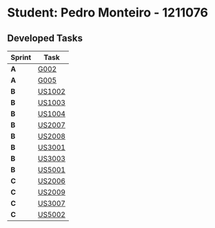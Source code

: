 # Student: Pedro Monteiro - 1211076

## Developed Tasks

| Sprint | Task                                                           |
|--------|----------------------------------------------------------------|
| **A**  | [G002](../../MainDocs/DomainModel.md)                          |
| **A**  | [G005](../../MainDocs/DatabaseConnection.md)                   |
| **B**  | [US1002](../../US1002_CreateCourse/readme.md)                  |
| **B**  | [US1003](../../US1003_OpenCloseEnrollments/readme.md)          |
| **B**  | [US1004](../../US1004_OpenCloseCourses/readme.md)              |
| **B**  | [US2007](../../US2007_AddOrUpdateExamQuestions/readme.md)      |
| **B**  | [US2008](../../US2008_ManageFormativeExams/readme.md)          |
| **B**  | [US3001](../../US3001_BoardCommunication/readme.md)            |
| **B**  | [US3003](../../US3003_SynchronizeSharedBoard/readme.md)        |
| **B**  | [US5001](../../US5001/readme.md)                               |
| **C**  | [US2006](../../US2006_ViewGradesOfExam/readme.md)              |
| **C**  | [US2009](../../US2009_TakeFormativeExam/readme.md)             |
| **C**  | [US3007](../../US3007_ChangePostIt/readme.md)                  |
| **C**  | [US5002](../../US5002/readme.md)                               |